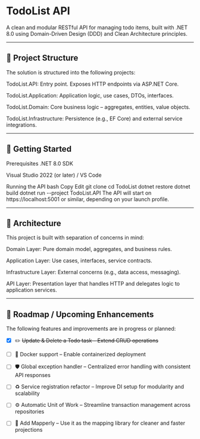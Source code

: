 # TodoList API
A clean and modular RESTful API for managing todo items, built with .NET 8.0 using Domain-Driven Design (DDD) and Clean Architecture principles.

---

## 🔧 Project Structure
The solution is structured into the following projects:

TodoList.API: Entry point. Exposes HTTP endpoints via ASP.NET Core.

TodoList.Application: Application logic, use cases, DTOs, interfaces.

TodoList.Domain: Core business logic – aggregates, entities, value objects.

TodoList.Infrastructure: Persistence (e.g., EF Core) and external service integrations.

---

## 🚀 Getting Started
Prerequisites
.NET 8.0 SDK

Visual Studio 2022 (or later) / VS Code

Running the API
bash
Copy
Edit
git clone <repository-url>
cd TodoList
dotnet restore
dotnet build
dotnet run --project TodoList.API
The API will start on https://localhost:5001 or similar, depending on your launch profile.

---

## 🧠 Architecture
This project is built with separation of concerns in mind:

Domain Layer: Pure domain model, aggregates, and business rules.

Application Layer: Use cases, interfaces, service contracts.

Infrastructure Layer: External concerns (e.g., data access, messaging).

API Layer: Presentation layer that handles HTTP and delegates logic to application services.

---

## 📌 Roadmap / Upcoming Enhancements
The following features and improvements are in progress or planned:

- [x] ✏️ ~~Update & Delete a Todo task – Extend CRUD operations~~

- [ ] 🐳 Docker support – Enable containerized deployment

- [ ] 🛡️ Global exception handler – Centralized error handling with consistent API responses

- [ ] ♻️ Service registration refactor – Improve DI setup for modularity and scalability

- [ ] ⚙️ Automatic Unit of Work – Streamline transaction management across repositories

- [ ] 🧩 Add Mapperly – Use it as the mapping library for cleaner and faster projections
